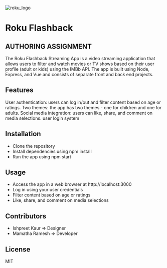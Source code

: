 
![roku_logo](https://user-images.githubusercontent.com/90973094/232311051-7a282f83-48bb-43a1-85a8-cde55dd4e8ed.png)




# Roku Flashback 
## AUTHORING ASSIGNMENT



The Roku Flashback Streaming App is a video streaming application that allows users to filter and watch movies or TV shows based on their user profile (adult or kids) using the IMBb API. The app is built using Node, Express, and Vue and consists of separate front and back end projects.

## Features
User authentication: users can log in/out and filter content based on age or ratings.
Two themes: the app has two themes - one for children and one for adults.
Social media integration: users can like, share, and comment on media selections.
user login system

## Installation
* Clone the repository
* Install dependencies using npm install
* Run the app using npm start
## Usage
* Access the app in a web browser at http://localhost:3000
* Log in using your user credentials
* Filter content based on age or ratings
* Like, share, and comment on media selections
## Contributors
* Ishpreet Kaur => Designer
* Mamatha Ramesh => Developer
## License
MIT
